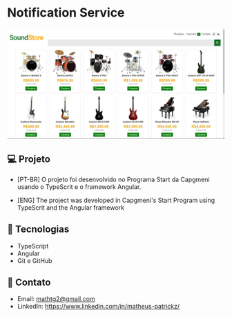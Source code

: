 # Notification Service

![preview](./preview.jpg)

## 💻 Projeto

- [PT-BR]
O projeto foi desenvolvido no Programa Start da Capgmeni usando o TypeScrit e o framework Angular.

- [ENG]
The project was developed in Capgmeni's Start Program using TypeScrit and the Angular framework

## 🚀 Tecnologias

- TypeScript
- Angular 
- Git e GitHub

## 📧 Contato

- Email: mathtg2@gmail.com
- LinkedIn: https://www.linkedin.com/in/matheus-patrickz/

